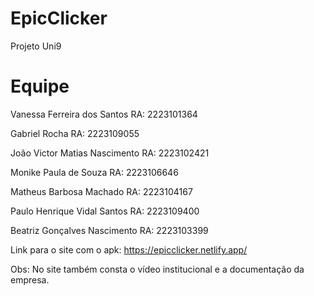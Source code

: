 # EpicClicker
Projeto Uni9

# Equipe

Vanessa Ferreira dos Santos 
RA: 2223101364 

Gabriel Rocha 
RA: 2223109055 

João Victor Matias Nascimento 
RA: 2223102421 

Monike Paula de Souza 
RA: 2223106646 

Matheus Barbosa Machado 
RA: 2223104167 

Paulo Henrique Vidal Santos 
RA: 2223109400 

Beatriz Gonçalves Nascimento 
RA: 2223103399 

Link para o site com o apk: https://epicclicker.netlify.app/

Obs: No site também consta o vídeo institucional e a documentação da empresa.

